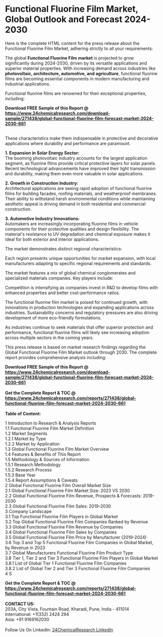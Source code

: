<h1>Functional Fluorine Film Market, Global Outlook and Forecast 2024-2030</h1><p>Here is the complete HTML content for the press release about the Functional Fluorine Film Market, adhering strictly to all your requirements:



</p><p>The global <strong>Functional Fluorine Film market</strong> is projected to grow significantly during 2024-2030, driven by its versatile applications and superior material properties. With increasing demand across industries like <strong>photovoltaic, architecture, automotive, and agriculture</strong>, functional fluorine films are becoming essential components in modern manufacturing and industrial applications.</p><p>Functional fluorine films are renowned for their exceptional properties, including:</p><div><b>Download FREE Sample of this Report @ 
            <a href="https://www.24chemicalresearch.com/download-sample/271438/global-functional-fluorine-film-forecast-market-2024-2030-661">
            https://www.24chemicalresearch.com/download-sample/271438/global-functional-fluorine-film-forecast-market-2024-2030-661</a></b></div><br><p>These characteristics make them indispensable in protective and decorative applications where durability and performance are paramount.</p><p><strong>1. Expansion in Solar Energy Sector:</strong><br>
The booming photovoltaic industry accounts for the largest application segment, as fluorine films provide critical protective layers for solar panels. Recent technological advancements have improved their light transmission and durability, making them even more valuable in solar applications.</p><p><strong>2. Growth in Construction Industry:</strong><br>
Architectural applications are seeing rapid adoption of functional fluorine films for building facades, roofing materials, and weatherproof membranes. Their ability to withstand harsh environmental conditions while maintaining aesthetic appeal is driving demand in both residential and commercial construction.</p><p><strong>3. Automotive Industry Innovations:</strong><br>
Automakers are increasingly incorporating fluorine films in vehicle components for their protective qualities and design flexibility. The material's resistance to UV degradation and chemical exposure makes it ideal for both exterior and interior applications.</p><p>The market demonstrates distinct regional characteristics:</p><p>Each region presents unique opportunities for market expansion, with local manufacturers adapting to specific regional requirements and standards.</p><p>The market features a mix of global chemical conglomerates and specialized materials companies. Key players include:</p><p>Competition is intensifying as companies invest in R&amp;D to develop films with enhanced properties and better cost-performance ratios.</p><p>The functional fluorine film market is poised for continued growth, with innovations in production technologies and expanding applications across industries. Sustainability concerns and regulatory pressures are also driving development of more eco-friendly formulations.</p><p>As industries continue to seek materials that offer superior protection and performance, functional fluorine films will likely see increasing adoption across multiple sectors in the coming years.</p><p>This press release is based on market research findings regarding the Global Functional Fluorine Film Market outlook through 2030. The complete report provides comprehensive analysis including:</p><div><b>Download FREE Sample of this Report @ 
            <a href="https://www.24chemicalresearch.com/download-sample/271438/global-functional-fluorine-film-forecast-market-2024-2030-661">
            https://www.24chemicalresearch.com/download-sample/271438/global-functional-fluorine-film-forecast-market-2024-2030-661</a></b></div><br><div><b>Get the Complete Report & TOC @ 
            <a href="https://www.24chemicalresearch.com/reports/271438/global-functional-fluorine-film-forecast-market-2024-2030-661">
            https://www.24chemicalresearch.com/reports/271438/global-functional-fluorine-film-forecast-market-2024-2030-661</a></b></div><br>
            <b>Table of Content:</b><p>1 Introduction to Research & Analysis Reports<br />
    1.1 Functional Fluorine Film Market Definition<br />
    1.2 Market Segments<br />
        1.2.1 Market by Type<br />
        1.2.2 Market by Application<br />
    1.3 Global Functional Fluorine Film Market Overview<br />
    1.4 Features & Benefits of This Report<br />
    1.5 Methodology & Sources of Information<br />
        1.5.1 Research Methodology<br />
        1.5.2 Research Process<br />
        1.5.3 Base Year<br />
        1.5.4 Report Assumptions & Caveats<br />
2 Global Functional Fluorine Film Overall Market Size<br />
    2.1 Global Functional Fluorine Film Market Size: 2023 VS 2030<br />
    2.2 Global Functional Fluorine Film Revenue, Prospects & Forecasts: 2019-2030<br />
    2.3 Global Functional Fluorine Film Sales: 2019-2030<br />
3 Company Landscape<br />
    3.1 Top Functional Fluorine Film Players in Global Market<br />
    3.2 Top Global Functional Fluorine Film Companies Ranked by Revenue<br />
    3.3 Global Functional Fluorine Film Revenue by Companies<br />
    3.4 Global Functional Fluorine Film Sales by Companies<br />
    3.5 Global Functional Fluorine Film Price by Manufacturer (2019-2024)<br />
    3.6 Top 3 and Top 5 Functional Fluorine Film Companies in Global Market, by Revenue in 2023<br />
    3.7 Global Manufacturers Functional Fluorine Film Product Type<br />
    3.8 Tier 1, Tier 2 and Tier 3 Functional Fluorine Film Players in Global Market<br />
        3.8.1 List of Global Tier 1 Functional Fluorine Film Companies<br />
        3.8.2 List of Global Tier 2 and Tier 3 Functional Fluorine Film Companies<br />
4 S</p><div><b>Get the Complete Report & TOC @ 
            <a href="https://www.24chemicalresearch.com/reports/271438/global-functional-fluorine-film-forecast-market-2024-2030-661">
            https://www.24chemicalresearch.com/reports/271438/global-functional-fluorine-film-forecast-market-2024-2030-661</a></b></div><br><b>CONTACT US:</b><br>
            203A, City Vista, Fountain Road, Kharadi, Pune, India - 411014<br>
            International: +1(332) 2424 294<br>
            Asia: +91 9169162030 <br><br>
            Follow Us On LinkedIn: <a href="https://www.linkedin.com/company/24chemicalresearch/">24ChemicalResearch LinkedIn</a>